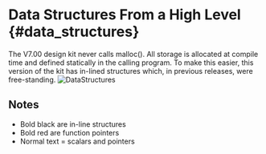 Data Structures From a High Level         {#data_structures}
=================================
The V7.00 design kit never calls malloc().  All storage is allocated at compile time and defined statically in the calling program.  To make this easier, this version of the kit has in-lined structures which, in previous releases, were free-standing.
![DataStructures](DataStructures.png)

Notes
-----
* Bold black are in-line structures
* Bold red are function pointers
* Normal text = scalars and pointers
